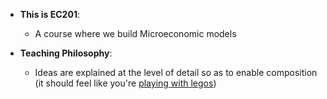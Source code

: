 - **This is EC201**: 
    - A course where we build Microeconomic models 

- **Teaching Philosophy**: 
    - Ideas are explained at the level of detail so as to enable composition (it should feel like you're [playing with legos](https://youtu.be/Jy5Jw8hNiAQ?t=464))
